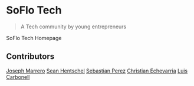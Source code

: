 # SoFlo Tech
> A Tech community by young entrepreneurs

SoFlo Tech Homepage

## Contributors

[Joseph Marrero](https://github.com/Jmarr075)
[Sean Hentschel](https://github.com/sehentschel)
[Sebastian Perez](https://github.com/sebastianpzar)
[Christian Echevarria](https://github.com/christianechevarria)
[Luis Carbonell](https://github.com/luiscarbonell)
